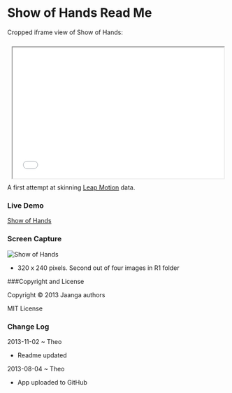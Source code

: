 Show of Hands Read Me
=====================

Cropped iframe view of Show of Hands:
<iframe src=show-of-hands/r1/show-of-hands.html width=96% height=300px style=margin:2% ></iframe>
A first attempt at skinning <a href="http://leapmotion.com" target="_blank">Leap Motion</a> data.

### Live Demo

[Show of Hands](http://jaanga.github.io/gestification/cookbook/show-of-hands/r1/show-of-hands.html)


### Screen Capture

![Show of Hands](http://jaanga.github.io/gestification/cookbook/show-of-hands/r1/show-of-hands-screen-grab-320x240.png)

* 320 x 240 pixels. Second out of four images in R1 folder


###Copyright and License

Copyright &copy; 2013 Jaanga authors

MIT License


### Change Log

2013-11-02 ~ Theo

* Readme updated

2013-08-04 ~ Theo

* App uploaded to GitHub

